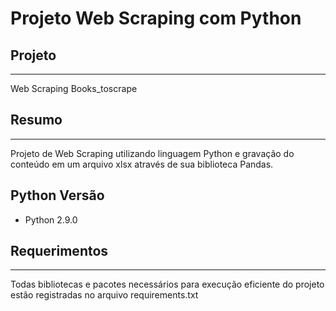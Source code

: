 # Projeto Web Scraping com Python

## Projeto 
***
Web Scraping Books_toscrape

## Resumo
***
Projeto de Web Scraping utilizando linguagem Python e gravação do conteúdo em um arquivo xlsx através de sua biblioteca Pandas.

## Python Versão
- Python 2.9.0

## Requerimentos
***
Todas bibliotecas e pacotes necessários para execução eficiente do projeto estão registradas no arquivo requirements.txt
